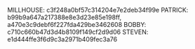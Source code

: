 MILLHOUSE: c3f248a0bf57c314204e7e2deb34f99e
PATRICK: b99b9a647a217388e8e3d23e85e198ff, a470e3c9debf6f227fda429be3462608
BOBBY: c710c660b47d3d4b8109f149cf2d9d06
STEVEN: e1d444ffe3f6d9c3a2971b409fec3a76